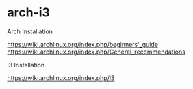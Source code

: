 # arch-i3

Arch Installation

https://wiki.archlinux.org/index.php/beginners'_guide
https://wiki.archlinux.org/index.php/General_recommendations

i3 Installation

https://wiki.archlinux.org/index.php/i3
